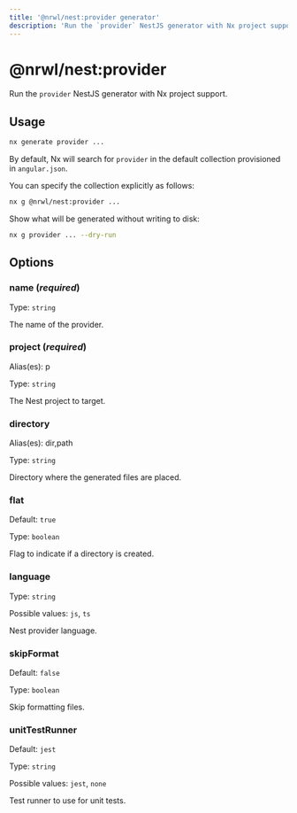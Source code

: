 ```yaml
---
title: '@nrwl/nest:provider generator'
description: 'Run the `provider` NestJS generator with Nx project support.'
---
```


# @nrwl/nest:provider

Run the `provider` NestJS generator with Nx project support.

## Usage

```bash
nx generate provider ...
```

By default, Nx will search for `provider` in the default collection provisioned in `angular.json`.

You can specify the collection explicitly as follows:

```bash
nx g @nrwl/nest:provider ...
```

Show what will be generated without writing to disk:

```bash
nx g provider ... --dry-run
```

## Options

### name (_**required**_)

Type: `string`

The name of the provider.

### project (_**required**_)

Alias(es): p

Type: `string`

The Nest project to target.

### directory

Alias(es): dir,path

Type: `string`

Directory where the generated files are placed.

### flat

Default: `true`

Type: `boolean`

Flag to indicate if a directory is created.

### language

Type: `string`

Possible values: `js`, `ts`

Nest provider language.

### skipFormat

Default: `false`

Type: `boolean`

Skip formatting files.

### unitTestRunner

Default: `jest`

Type: `string`

Possible values: `jest`, `none`

Test runner to use for unit tests.
